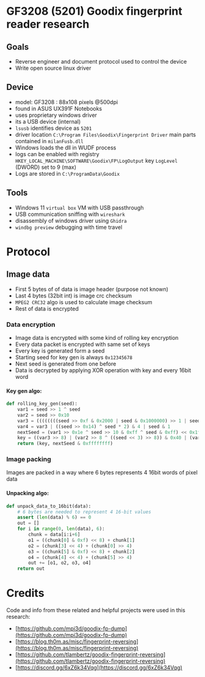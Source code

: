 # GF3208 (5201) Goodix fingerprint reader research

## Goals
* Reverse engineer and document protocol used to control the device
* Write open source linux driver



## Device
* model: GF3208 : 88x108 pixels @500dpi
* found in ASUS UX391F Notebooks
* uses proprietary windows driver 
* its a USB device (internal)
* `lsusb` identifies device as `5201`
* driver location `C:\Program Files\Goodix\Fingerprint Driver` main parts contained in `milanFusb.dll`
* Windows loads the dll in WUDF process
* logs can be enabled with registry `HKEY_LOCAL_MACHINE\SOFTWARE\Goodix\FP\LogOutput` key `LogLevel` (DWORD) set to 9 (max)
* Logs are stored in `C:\ProgramData\Goodix`

## Tools
* Windows 11 `virtual box` VM with USB passthrough 
* USB communication sniffing with `wireshark`
*  disassembly of windows driver using `Ghidra`
* `windbg preview` debugging with time travel

# Protocol
## Image data
* First 5 bytes of of data is image header (purpose not known)
* Last 4 bytes (32bit int) is image crc checksum
* `MPEG2 CRC32` algo is used to calculate image checksum
* Rest of data is encrypted

### Data encryption
* Image data is encrypted with some kind of rolling key encryption
* Every data packet is encrypted with same set of keys 
* Every key is generated form a seed
* Starting seed for key gen is always `0x12345678`
* Next seed is generated from one before  
* Data is decrypted by applying XOR operation with key and every 16bit word

#### Key gen algo:
```python
def rolling_key_gen(seed):
    var1 = seed >> 1 ^ seed
    var2 = seed >> 0x10
    var3 = ((((((((seed >> 0xf & 0x2000 | seed & 0x1000000) >> 1 | seed & 0x20000) >> 2 | seed & 0x1000) >> 3 | (seed >> 7 ^ seed) & 0x80000) >> 1 | (seed >> 0xf ^ seed) & 0x4000) >> 2 | seed & 0x2000) >> 1 | (seed >> 0xe ^ seed) & 0x200) >> 1 | var1 & 0x40 | seed & 0x20) >> 1
    var4 = var3 | ((seed >> 0x14) ^ seed * 2) & 4 | seed & 1
    nextSeed = (var1 >> 0x1e ^ seed >> 10 & 0xff ^ seed & 0xff) << 0x1f | seed >> 1
    key = ((var3 >> 8) | (var2 >> 8 ^ ((seed << 3) >> 8)) & 0x40 | (var2 >> 1 ^ seed) & 8 | (((seed << 6) >> 8) ^ ((seed >> 7) >> 8)) & 1 | (((seed & 0x100) << 7) >> 8)) + var4 * 0x100
    return (key, nextSeed & 0xffffffff)
```

### Image packing
Images are packed in a way where 6 bytes represents 4 16bit words of pixel data

#### Unpacking algo:
```python
def unpack_data_to_16bit(data):
    # 6 bytes are needed to represent 4 16-bit values
    assert (len(data) % 6) == 0
    out = []
    for i in range(0, len(data), 6):
        chunk = data[i:i+6]
        o1 = ((chunk[0] & 0xf) << 8) + chunk[1] 
        o2 = (chunk[3] << 4) + (chunk[0] >> 4)
        o3 = ((chunk[5] & 0xf) << 8) + chunk[2] 
        o4 = (chunk[4] << 4) + (chunk[5] >> 4)
        out += [o1, o2, o3, o4]
    return out
```

# Credits
Code and info from these related and helpful projects were used in this research:
* [https://github.com/mpi3d/goodix-fp-dump](https://github.com/mpi3d/goodix-fp-dump)
* [https://blog.th0m.as/misc/fingerprint-reversing](https://blog.th0m.as/misc/fingerprint-reversing)
* [https://github.com/tlambertz/goodix-fingerprint-reversing](https://github.com/tlambertz/goodix-fingerprint-reversing)
* [https://discord.gg/6xZ6k34Vqg](https://discord.gg/6xZ6k34Vqg)